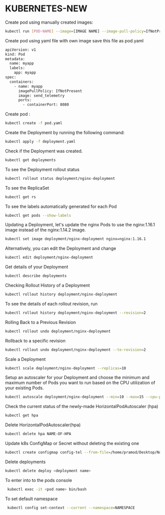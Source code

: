 # KUBERNETES-NEW

Create pod using manually created images:
```bash
kubectl run [POD-NAME] --image=[IMAGE NAME] --image-pull-policy=IfNotPresent

```
Create pod using yaml file with own image
save this file as pod.yaml
```bash
apiVersion: v1
kind: Pod
metadata:
  name: myapp
  labels:
    app: myapp
spec:
  containers:
    - name: myapp
      imagePullPolicy: IfNotPresent
      image: send_telemetry
      ports:
        - containerPort: 8080
```

Create pod :
```bash
kubectl create -f pod.yaml
```

Create the Deployment by running the following command:
```bash
kubectl apply -f deployment.yaml
```
Check if the Deployment was created.
```bash
kubectl get deployments
```
To see the Deployment rollout status
```bash
kubectl rollout status deployment/nginx-deployment

```
To see the ReplicaSet
```bash
kubectl get rs
```
To see the labels automatically generated for each Pod

```bash
kubectl get pods --show-labels
```
Updating a Deployment, let's update the nginx Pods to use the nginx:1.16.1 image instead of the nginx:1.14.2 image.

```bash
kubectl set image deployment/nginx-deployment nginx=nginx:1.16.1
```
Alternatively, you can edit the Deployment and change

```bash
kubectl edit deployment/nginx-deployment
```
Get details of your Deployment

```bash
kubectl describe deployments
```
Checking Rollout History of a Deployment

```bash
kubectl rollout history deployment/nginx-deployment
```
To see the details of each rollout revision, run

```bash
kubectl rollout history deployment/nginx-deployment --revision=2
```
Rolling Back to a Previous Revision
```bash
kubectl rollout undo deployment/nginx-deployment
```
Rollback to a specific revision
```bash
kubectl rollout undo deployment/nginx-deployment --to-revision=2
```
Scale a Deployment
```bash
kubectl scale deployment/nginx-deployment --replicas=10
```
Setup an autoscaler for your Deployment and choose the minimum and maximum number of Pods you want to run based on the CPU utilization of your existing Pods.
```bash
kubectl autoscale deployment/nginx-deployment --min=10 --max=15 --cpu-percent=80
```
Check the current status of the newly-made HorizontalPodAutoscaler (hpa)
```bash
kubectl get hpa
```
Delete HorizontalPodAutoscaler(hpa)
```bash
kubectl delete hpa NAME-OF-HPA
```
Update k8s ConfigMap or Secret without deleting the existing one
```bash
kubectl create configmap config-tel --from-file=/home/pramod/Desktop/Nodebook/project/new_docker/app/ -o yaml --dry-run | kubectl apply -f -

```
Delete deployments
```bash
kubectl delete deploy <deployment name>

```
To enter into to the pods console
```bash
 kubectl exec -it <pod name> bin/bash
```

To set default namespace
```bash
 kubectl config set-context --current --namespace=NAMESPACE
```
